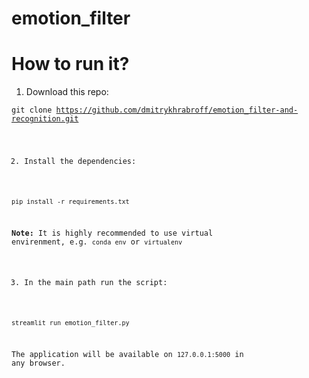 ﻿# emotion_filter
# How to run it?

1. Download this repo:  

<code>git clone https://github.com/dmitrykhrabroff/emotion_filter-and-recognition.git
  
2. Install the dependencies:

<code>pip install -r requirements.txt</code>

**Note:** It is highly recommended to use virtual envirenment, e.g. `conda env` or `virtualenv`

3. In the main path run the script:  

<code>streamlit run emotion_filter.py</code>

The application will be available on `127.0.0.1:5000` in any browser.
